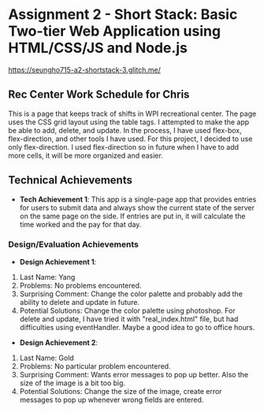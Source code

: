 Assignment 2 - Short Stack: Basic Two-tier Web Application using HTML/CSS/JS and Node.js  
===

 https://seungho715-a2-shortstack-3.glitch.me/

## Rec Center Work Schedule for Chris
This is a page that keeps track of shifts in WPI recreational center. The page uses the CSS grid layout using the table tags. I attempted to make the app be able to add, delete, and update. In the process, I have used flex-box, flex-direction, and other tools I have used. For this project, I decided to use only flex-direction. I used flex-direction so in future when I have to add more cells, it will be more organized and easier. 

## Technical Achievements
- **Tech Achievement 1**: This app is a single-page app that provides entries for users to submit data and always show the current state of the server on the same page on the side. If entries are put in, it will calculate the time worked and the pay for that day. 

### Design/Evaluation Achievements
- **Design Achievement 1**: 
1) Last Name: Yang
2) Problems: No problems encountered.
3) Surprising Comment: Change the color palette and probably add the ability to delete and update in future.
4) Potential Solutions: Change the color palette using photoshop. For delete and update, I have tried it with "real_index.html" file, but had difficulties using eventHandler. Maybe a good idea to go to office hours.
- **Design Achievement 2**: 
1) Last Name: Gold
2) Problems: No particular problem encountered.
3) Surprising Comment: Wants error messages to pop up better. Also the size of the image is a bit too big. 
4) Potential Solutions: Change the size of the image, create error messages to pop up whenever wrong fields are entered. 
